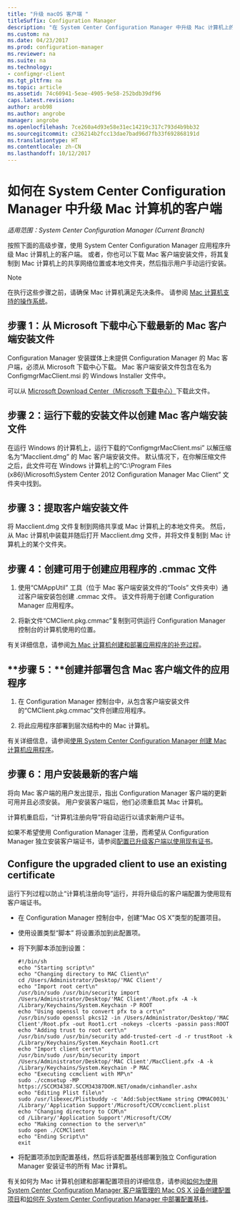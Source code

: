 ```yaml
---
title: "升级 macOS 客户端 "
titleSuffix: Configuration Manager
description: "在 System Center Configuration Manager 中升级 Mac 计算机上的客户端。"
ms.custom: na
ms.date: 04/23/2017
ms.prod: configuration-manager
ms.reviewer: na
ms.suite: na
ms.technology:
- configmgr-client
ms.tgt_pltfrm: na
ms.topic: article
ms.assetid: 74c60941-5eae-4905-9e58-252bdb39df96
caps.latest.revision: 
author: arob98
ms.author: angrobe
manager: angrobe
ms.openlocfilehash: 7ce260a4d93e58e31ec14219c317c793d4b9bb32
ms.sourcegitcommit: c236214b2fcc13dae7bad96d7fb33f692868191d
ms.translationtype: HT
ms.contentlocale: zh-CN
ms.lasthandoff: 10/12/2017
---
```

# <a name="how-to-upgrade-clients-on-mac-computers-in-system-center-configuration-manager"></a>如何在 System Center Configuration Manager 中升级 Mac 计算机的客户端

*适用范围：System Center Configuration Manager (Current Branch)*

按照下面的高级步骤，使用 System Center Configuration Manager 应用程序升级 Mac 计算机上的客户端。 或者，你也可以下载 Mac 客户端安装文件，将其复制到 Mac 计算机上的共享网络位置或本地文件夹，然后指示用户手动运行安装。  

> [!NOTE]  
>  在执行这些步骤之前，请确保 Mac 计算机满足先决条件。 请参阅 [Mac 计算机支持的操作系统](../../../plan-design/configs/supported-operating-systems-for-clients-and-devices.md#mac-computers)。  

## <a name="step-1-download-the-latest-mac-client-installation-file-from-the-microsoft-download-center"></a>步骤 1：从 Microsoft 下载中心下载最新的 Mac 客户端安装文件  
 Configuration Manager 安装媒体上未提供 Configuration Manager 的 Mac 客户端，必须从 Microsoft 下载中心下载。 Mac 客户端安装文件包含在名为 ConfigmgrMacClient.msi 的 Windows Installer 文件中。  

 可以从 [Microsoft Download Center（Microsoft 下载中心）](http://go.microsoft.com/fwlink/p/?LinkId=525184)下载此文件。  

## <a name="step-2-run-the-downloaded-installation-file-to-create-the-mac-client-installation-file"></a>步骤 2：运行下载的安装文件以创建 Mac 客户端安装文件  
 在运行 Windows 的计算机上，运行下载的“ConfigmgrMacClient.msi”  以解压缩名为“Macclient.dmg” 的 Mac 客户端安装文件。 默认情况下，在你解压缩文件之后，此文件可在 Windows 计算机上的“C:\Program Files (x86)\Microsoft\System Center 2012 Configuration Manager Mac Client”  文件夹中找到。  

## <a name="step-3-extract-the-client-installation-files"></a>步骤 3：提取客户端安装文件  
 将 Macclient.dmg 文件复制到网络共享或 Mac 计算机上的本地文件夹。 然后，从 Mac 计算机中装载并随后打开 Macclient.dmg 文件，并将文件复制到 Mac 计算机上的某个文件夹。  

## <a name="step-4-create-a-cmmac-file-that-can-be-used-to-create-an-application"></a>步骤 4：创建可用于创建应用程序的 .cmmac 文件  

1.  使用“CMAppUtil”  工具（位于 Mac 客户端安装文件的“Tools”  文件夹中）通过客户端安装包创建 .cmmac 文件。 该文件将用于创建 Configuration Manager 应用程序。  

2.  将新文件“CMClient.pkg.cmmac”复制到可供运行 Configuration Manager 控制台的计算机使用的位置。  

 有关详细信息，请参阅[为 Mac 计算机创建和部署应用程序的补充过程](/sccm/apps/get-started/creating-mac-computer-applications#supplemental-procedures-to-create-and-deploy-applications-for-mac-computers)。  

## <a name="step-5-create-and-deploy-an-application-containing-the-mac-client-files"></a>**步骤 5：**创建并部署包含 Mac 客户端文件的应用程序  

1.  在 Configuration Manager 控制台中，从包含客户端安装文件的“CMClient.pkg.cmmac”文件创建应用程序。  

2.  将此应用程序部署到层次结构中的 Mac 计算机。  

 有关详细信息，请参阅[使用 System Center Configuration Manager 创建 Mac 计算机应用程序](../../../../apps/get-started/creating-mac-computer-applications.md)。  

## <a name="step-6-users-install-the-latest-client"></a>步骤 6：用户安装最新的客户端  
 将向 Mac 客户端的用户发出提示，指出 Configuration Manager 客户端的更新可用并且必须安装。 用户安装客户端后，他们必须重启其 Mac 计算机。  

 计算机重启后，“计算机注册向导”将自动运行以请求新用户证书。  

 如果不希望使用 Configuration Manager 注册，而希望从 Configuration Manager 独立安装客户端证书，请参阅[配置已升级客户端以使用现有证书](#BKMK_UpgradingClient_MachineEnrollment)。  

##  <a name="BKMK_UpgradingClient_MachineEnrollment"></a> Configure the upgraded client to use an existing certificate  
 运行下列过程以防止“计算机注册向导”运行，并将升级后的客户端配置为使用现有客户端证书。  

-   在 Configuration Manager 控制台中，创建“Mac OS X”类型的配置项目。  

-   使用设置类型“脚本” 将设置添加到此配置项。  

-   将下列脚本添加到设置：  

    ```  
    #!/bin/sh  
    echo "Starting script\n"  
    echo "Changing directory to MAC Client\n"  
    cd /Users/Administrator/Desktop/'MAC Client'/  
    echo "Import root cert\n"  
    /usr/bin/sudo /usr/bin/security import /Users/Administrator/Desktop/'MAC Client'/Root.pfx -A -k /Library/Keychains/System.Keychain -P ROOT  
    echo "Using openssl to convert pfx to a crt\n"  
    /usr/bin/sudo openssl pkcs12 -in /Users/Administrator/Desktop/'MAC Client'/Root.pfx -out Root1.crt -nokeys -clcerts -passin pass:ROOT  
    echo "Adding trust to root cert\n"  
    /usr/bin/sudo /usr/bin/security add-trusted-cert -d -r trustRoot -k /Library/Keychains/System.Keychain Root1.crt  
    echo "Import client cert\n"  
    /usr/bin/sudo /usr/bin/security import /Users/Administrator/Desktop/'MAC Client'/MacClient.pfx -A -k /Library/Keychains/System.Keychain -P MAC  
    echo "Executing ccmclient with MP\n"  
    sudo ./ccmsetup -MP https://SCCM34387.SCCM34387DOM.NET/omadm/cimhandler.ashx  
    echo "Editing Plist file\n"  
    sudo /usr/libexec/Plistbuddy -c 'Add:SubjectName string CMMAC003L' /Library/'Application Support'/Microsoft/CCM/ccmclient.plist  
    echo "Changing directory to CCM\n"  
    cd /Library/'Application Support'/Microsoft/CCM/  
    echo "Making connection to the server\n"  
    sudo open ./CCMClient  
    echo "Ending Script\n"  
    exit  

    ```  

-   将配置项添加到配置基线，然后将该配置基线部署到独立 Configuration Manager 安装证书的所有 Mac 计算机。  

 有关如何为 Mac 计算机创建和部署配置项目的详细信息，请参阅[如何为使用 System Center Configuration Manager 客户端管理的 Mac OS X 设备创建配置项目](../../../../compliance/deploy-use/create-configuration-items-for-mac-os-x-devices-managed-with-the-client.md)和[如何在 System Center Configuration Manager 中部署配置基线](../../../../compliance/deploy-use/deploy-configuration-baselines.md)。  
